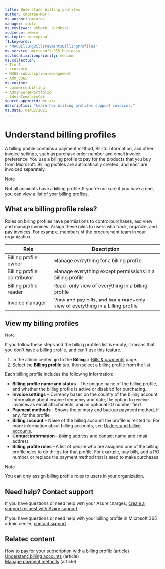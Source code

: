 ```yaml
---
title: Understand billing profiles
author: cmcatee-MSFT
ms.author: cmcatee
manager: scotv
ms.reviewer: amberb, vikdesai
audience: Admin
ms.topic: conceptual
f1.keywords:
- 'MACBillingBillsPaymentsBillingProfiles'
ms.service: microsoft-365-business
ms.localizationpriority: medium
ms.collection:
- Tier1
- scotvorg
- M365-subscription-management
- Adm_O365
ms.custom: 
- commerce_billing
- AdminSurgePortfolio
- AdminTemplateSet
search.appverid: MET150
description: "Learn how billing profiles support invoices."
ms.date: 04/02/2021 
---
```


# Understand billing profiles

A billing profile contains a payment method, Bill-to information, and other invoice settings, such as purchase order number and email invoice preference. You use a billing profile to pay for the products that you buy from Microsoft. Billing profiles are automatically created, and each are invoiced separately. 

> [!NOTE]
>
> Not all accounts have a billing profile. If you're not sure if you have a one, you can [view a list of your billing profiles](manage-billing-profiles.md#view-my-billing-profiles).

## What are billing profile roles?

Roles on billing profiles have permissions to control purchases, and view and manage invoices. Assign these roles to users who track, organize, and pay invoices. For example, members of the procurement team in your organization.

| Role                         | Description                                                                      |
|----------------------------- |--------------------------------------------------------------------------------- |
| Billing profile owner        | Manage everything for a billing profile                                          |
| Billing profile contributor  | Manage everything except permissions in a billing profile                        |
| Billing profile reader       | Read-only view of everything in a billing profile                                |
| Invoice manager              | View and pay bills, and has a read-only view of everything in a billing profile  |

## View my billing profiles

> [!NOTE]
>
> If you follow these steps and the billing profiles list is empty, it means that you don't have a billing profile, and can't use this feature.

1. In the admin center, go to the **Billing** \> <a href="https://go.microsoft.com/fwlink/p/?linkid=2102895" target="_blank">Bills & payments</a> page.
2. Select the **Billing profile** tab, then select a billing profile from the list.

Each billing profile includes the following information:

- **Billing profile name and status** &ndash; The unique name of the billing profile, and whether the billing profile is active or disabled for purchasing.
- **Invoice settings** &ndash; Currency based on the country of the billing account, information about invoice frequency and date, the option to receive invoices as email attachments, and an optional PO number field
- **Payment methods** &ndash; Shows the primary and backup payment method, if any, for the profile
- **Billing account** &ndash; Name of the billing account the profile is related to. For more information about billing accounts, see [Understand billing accounts](../manage-billing-accounts.md).
- **Contact information** &ndash; Billing address and contact name and email address
- **Billing profile roles** &ndash; A list of people who are assigned one of the billing profile roles to do things for that profile. For example, pay bills, add a PO number, or replace the payment method that is used to make purchases.

> [!NOTE]
>
> You can only assign billing profile roles to users in your organization.

## Need help? Contact support

If you have questions or need help with your Azure charges, <a href="https://portal.azure.com/#blade/Microsoft_Azure_Support/HelpAndSupportBlade/newsupportrequest" target="_blank">create a support request with Azure support</a>.

If you have questions or need help with your billing profile in Microsoft 365 admin center, [contact support](../../admin/get-help-support.md).

## Related content

[How to pay for your subscription with a billing profile](pay-for-subscription-billing-profile.md) (article)\
[Understand billing accounts](../manage-billing-accounts.md) (article)\
[Manage payment methods](manage-payment-methods.md) (article)
